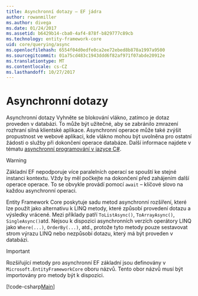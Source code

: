 ```yaml
---
title: Asynchronní dotazy – EF jádra
author: rowanmiller
ms.author: divega
ms.date: 01/24/2017
ms.assetid: b6429b14-cba0-4af4-878f-b829777c89cb
ms.technology: entity-framework-core
uid: core/querying/async
ms.openlocfilehash: 6554f04d0edfe0ca2ee72ebed8b878a1997a9500
ms.sourcegitcommit: 01a75cd483c1943ddd6f82af971f07abde20912e
ms.translationtype: MT
ms.contentlocale: cs-CZ
ms.lasthandoff: 10/27/2017
---
```

# <a name="asynchronous-queries"></a>Asynchronní dotazy

Asynchronní dotazy Vyhněte se blokování vlákno, zatímco je dotaz proveden v databázi. To může být užitečné, aby se zabránilo zmrazení rozhraní silná klientské aplikace. Asynchronní operace může také zvýšit propustnost ve webové aplikaci, kde vlákno mohou být uvolněna pro ostatní žádosti o služby při dokončení operace databáze. Další informace najdete v tématu [asynchronní programování v jazyce C#](https://docs.microsoft.com/dotnet/csharp/async).

> [!WARNING]  
> Základní EF nepodporuje více paralelních operací se spouští ke stejné instanci kontextu. Vždy by měl počkejte na dokončení před zahájením další operace operace. To se obvykle provádí pomocí `await` – klíčové slovo na každou asynchronní operaci.

Entity Framework Core poskytuje sadu metod asynchronní rozšíření, které lze použít jako alternativu k LINQ metody, které způsobí provedení dotazu a výsledky vrácené. Mezi příklady patří `ToListAsync()`, `ToArrayAsync()`, `SingleAsync()`atd. Nejsou k dispozici asynchronních verzích operátory LINQ jako `Where(...)`, `OrderBy(...)`, atd., protože tyto metody pouze sestavovat strom výrazu LINQ nebo nezpůsobí dotazu, který má být proveden v databázi.

> [!IMPORTANT]  
> Rozšiřující metody pro asynchronní EF základní jsou definovány v `Microsoft.EntityFrameworkCore` oboru názvů. Tento obor názvů musí být importovány pro metody být k dispozici.

[!code-csharp[Main](../../../samples/core/Querying/Querying/Async/Sample.cs#Sample)]
